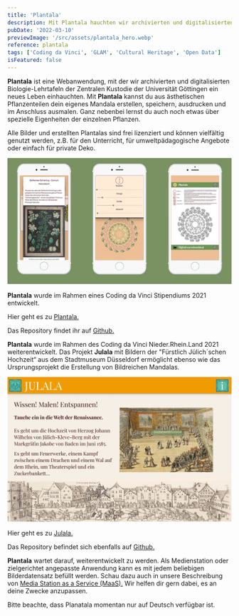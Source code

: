 ```yaml
---
title: 'Plantala'
description: Mit Plantala hauchten wir archivierten und digitalisierten Biologie-Lehrtafeln der Zentralen Kustodie der Universität Göttingen ein neues Leben ein. Mit Plantala lassen sich aus einzelnen Pflanzenteilen bunte und ausmalbare Mandalas gestalten.
pubDate: '2022-03-10'
previewImage: '/src/assets/plantala_hero.webp'
reference: plantala
tags: ['Coding da Vinci', 'GLAM', 'Cultural Heritage', 'Open Data']
isFeatured: false
---
```


**Plantala** ist eine Webanwendung, mit der wir archivierten und digitalisierten Biologie-Lehrtafeln der Zentralen Kustodie der Universität Göttingen ein neues Leben einhauchten.
Mit **Plantala** kannst du aus ästhetischen Pflanzenteilen dein eigenes Mandala erstellen, speichern, ausdrucken und im Anschluss ausmalen. Ganz nebenbei lernst du auch noch etwas über spezielle Eigenheiten der einzelnen Pflanzen.

Alle Bilder und erstellten Plantalas sind frei lizenziert und können vielfältig genutzt werden, z.B. für den Unterricht, für umweltpädagogische Angebote oder einfach für private Deko.

![Plantala](../../assets/plantala1.webp)

**Plantala** wurde im Rahmen eines Coding da Vinci Stipendiums 2021 entwickelt.

Hier geht es zu [Plantala.](https://www.plantala.de/)

Das Repository findet ihr auf [Github.](https://github.com/digitalwarenkombinat/plantala)

**Plantala** wurde im Rahmen des Coding da Vinci Nieder.Rhein.Land 2021 weiterentwickelt. Das Projekt **Julala** mit Bildern der "Fürstlich Jülich´schen Hochzeit“ aus dem Stadtmuseum Düsseldorf ermöglicht ebenso wie das Ursprungsprojekt die Erstellung von Bildreichen Mandalas.

![Plantala](../../assets/julala.webp)

Hier geht es zu [Julala.](https://digitalwarenkombinat.github.io/julala/)

Das Repository befindet sich ebenfalls auf [Github.](https://github.com/digitalwarenkombinat/julala)

**Plantala** wartet darauf, weiterentwickelt zu werden. Als Medienstation oder zielgerichtet angepasste Anwendung kann es mit jedem beliebigen Bilderdatensatz befüllt werden.
Schau dazu auch in unsere Beschreibung von [Media Station as a Service (MaaS).](https://github.com/digitalwarenkombinat/plantala/blob/main/medienstationAsAService/README.md)
Wir helfen dir gern dabei, es an deine Zwecke anzupassen.

Bitte beachte, dass Planatala momentan nur auf Deutsch verfügbar ist.
